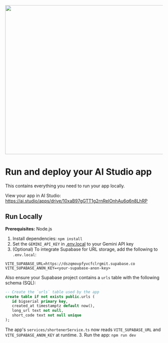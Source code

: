 <div align="center">
<img width="1200" height="475" alt="GHBanner" src="https://github.com/user-attachments/assets/0aa67016-6eaf-458a-adb2-6e31a0763ed6" />
</div>

# Run and deploy your AI Studio app

This contains everything you need to run your app locally.

View your app in AI Studio: https://ai.studio/apps/drive/10xaB97gGTT1g2rnReIOnhAu6q6n8LhRP

## Run Locally

**Prerequisites:**  Node.js


1. Install dependencies:
   `npm install`
2. Set the `GEMINI_API_KEY` in [.env.local](.env.local) to your Gemini API key
4. (Optional) To integrate Supabase for URL storage, add the following to `.env.local`:

```
VITE_SUPABASE_URL=https://dszqmovpfyvcfclrgmit.supabase.co
VITE_SUPABASE_ANON_KEY=<your-supabase-anon-key>
```

Also ensure your Supabase project contains a `urls` table with the following schema (SQL):

```sql
-- Create the `urls` table used by the app
create table if not exists public.urls (
   id bigserial primary key,
   created_at timestamptz default now(),
   long_url text not null,
   short_code text not null unique
);
```

The app's `services/shortenerService.ts` now reads `VITE_SUPABASE_URL` and `VITE_SUPABASE_ANON_KEY` at runtime.
3. Run the app:
   `npm run dev`

